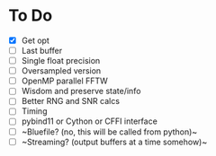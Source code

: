 # To Do
- [x] Get opt
- [ ] Last buffer
- [ ] Single float precision
- [ ] Oversampled version
- [ ] OpenMP parallel FFTW
- [ ] Wisdom and preserve state/info
- [ ] Better RNG and SNR calcs
- [ ] Timing
- [ ] pybind11 or Cython or CFFI interface
- [ ] ~Bluefile? (no, this will be called from python)~
- [ ] ~Streaming? (output buffers at a time somehow)~
